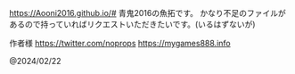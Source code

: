 https://Aooni2016.github.io/#
青鬼2016の魚拓です。
かなり不足のファイルがあるので持っていればリクエストいただきたいです。(いるはずないが)

作者様
https://twitter.com/noprops
https://mygames888.info

@2024/02/22
